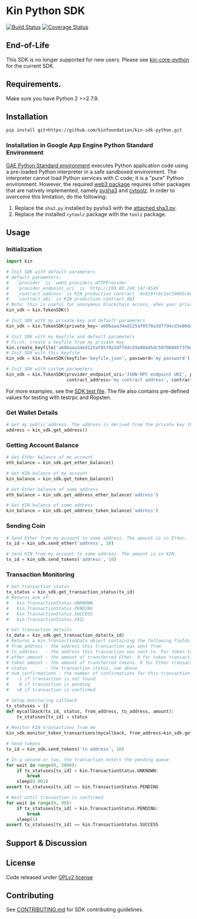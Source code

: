 
# Kin Python SDK 
[![Build Status](https://travis-ci.org/kinfoundation/kin-sdk-python.svg)](https://travis-ci.org/kinfoundation/kin-sdk-python) [![Coverage Status](https://codecov.io/gh/kinfoundation/kin-sdk-python/branch/master/graph/badge.svg)](https://codecov.io/gh/kinfoundation/kin-sdk-python)

## End-of-Life

This SDK is no longer supported for new users. Please see [kin-core-python](https://github.com/kinfoundation/kin-core-python) for the current SDK.

## Requirements.

Make sure you have Python 2 >=2.7.9.

## Installation 

```sh
pip install git+https://github.com/kinfoundation/kin-sdk-python.git
```

### Installation in Google App Engine Python Standard Environment
[GAE Python Standard environment](https://cloud.google.com/appengine/docs/standard/) executes Python 
application code using a pre-loaded Python interpreter in a safe sandboxed environment. The interpreter cannot 
load Python services with C code; it is a "pure" Python environment. However, the required
[web3 package](https://pypi.python.org/pypi/web3/) requires other packages that are natively implemented, namely
[pysha3](https://pypi.python.org/pypi/pysha3) and [cytoolz](https://pypi.python.org/pypi/cytoolz).
In order to overcome this limitation, do the following:
1. Replace the `sha3.py` installed by pysha3 with the [attached sha3.py](sha3.py.alt).
2. Replace the installed `cytoolz` package with the `toolz` package.


## Usage

### Initialization

```python
import kin

# Init SDK with default parameters
# default parameters:
#   `provider` is `web3.providers.HTTPProvider`
#   `provider_endpoint_uri` is `http://159.89.240.147:8545`
#   `contract_address` is KIN production contract `0x818fc6c2ec5986bc6e2cbf00939d90556ab12ce5`
#   `contract_abi` is KIN production contract ABI
# Note: this is useful for anonymous blockchain access, when your private key is not needed.
kin_sdk = kin.TokenSDK()

# Init SDK with my private key and default parameters
kin_sdk = kin.TokenSDK(private_key='a60baaa34ed125af0570a3df7d4cd3e80dd5dc5070680573f8de0ecfc1957575')

# Init SDK with my keyfile and default parameters
# First, create a keyfile from my private key
kin.create_keyfile('a60baaa34ed125af0570a3df7d4cd3e80dd5dc5070680573f8de0ecfc1957575', 'my password', 'keyfile.json')
# Init SDK with this keyfile
kin_sdk = kin.TokenSDK(keyfile='keyfile.json', password='my password')

# Init SDK with custom parameters
kin_sdk = kin.TokenSDK(provider_endpoint_uri='JSON-RPC endpoint URI', private_key='my private key',
                       contract_address='my contract address', contract_abi='abi of my contract as json')
````
For more examples, see the [SDK test file](test/test_sdk.py). The file also contains pre-defined values for testing
with testrpc and Ropsten.


### Get Wallet Details
```python
# Get my public address. The address is derived from the private key the SDK was inited with.
address = kin_sdk.get_address()
```

### Getting Account Balance
```python
# Get Ether balance of my account
eth_balance = kin_sdk.get_ether_balance()

# Get KIN balance of my account
kin_balance = kin_sdk.get_token_balance()

# Get Ether balance of some address
eth_balance = kin_sdk.get_address_ether_balance('address')

# Get KIN balance of some address
kin_balance = kin_sdk.get_address_token_balance('address')
```

### Sending Coin
```python
# Send Ether from my account to some address. The amount is in Ether.
tx_id = kin_sdk.send_ether('address', 10)

# Send KIN from my account to some address. The amount is in KIN.
tx_id = kin_sdk.send_tokens('address', 10)
```

### Transaction Monitoring
```python
# Get transaction status
tx_status = kin_sdk.get_transaction_status(tx_id)
# Returns one of:
#   kin.TransactionStatus.UNKNOWN
#   kin.TransactionStatus.PENDING
#   kin.TransactionStatus.SUCCESS
#   kin.TransactionStatus.FAIL

# Get transaction details
tx_data = kin_sdk.get_transaction_data(tx_id)
# Returns a kin.TransactionData object containing the following fields:
# from_address - the address this transaction was sent from
# to_address   - the address this transaction was sent to. For token transactions, this is the decoded recipient address.
# ether_amount - the amount of transferred Ether. 0 for token transactions.
# token_amount - the amount of transferred tokens. 0 for Ether transactions.
# status       - the transaction status, see above.
# num_confirmations - the number of confirmations for this transaction:
#   -1 if transaction is not found
#    0 if transaction is pending
#   >0 if transaction is confirmed

# Setup monitoring callback
tx_statuses = {}
def mycallback(tx_id, status, from_address, to_address, amount):
    tx_statuses[tx_id] = status
  
# Monitor KIN transactions from me 
kin_sdk.monitor_token_transactions(mycallback, from_address=kin_sdk.get_address())

# Send tokens
tx_id = kin_sdk.send_tokens('to address', 10)

# In a second or two, the transaction enters the pending queue
for wait in range(0, 5000):
    if tx_statuses[tx_id] > kin.TransactionStatus.UNKNOWN:
        break
    sleep(0.001)
assert tx_statuses[tx_id] >= kin.TransactionStatus.PENDING

# Wait until transaction is confirmed 
for wait in range(0, 90):
    if tx_statuses[tx_id] > kin.TransactionStatus.PENDING:
        break
    sleep(1)
assert tx_statuses[tx_id] == kin.TransactionStatus.SUCCESS
```

## Support & Discussion

## License
Code released under [GPLv2 license](LICENSE)

## Contributing
See [CONTRIBUTING.md](CONTRIBUTING.md) for SDK contributing guidelines. 

